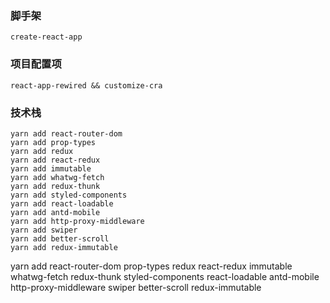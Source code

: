 ### 脚手架
    create-react-app

### 项目配置项
    react-app-rewired && customize-cra

### 技术栈
    yarn add react-router-dom
    yarn add prop-types
    yarn add redux
    yarn add react-redux
    yarn add immutable
    yarn add whatwg-fetch
    yarn add redux-thunk
    yarn add styled-components
    yarn add react-loadable
    yarn add antd-mobile
    yarn add http-proxy-middleware
    yarn add swiper
    yarn add better-scroll
    yarn add redux-immutable



yarn add react-router-dom prop-types redux react-redux immutable whatwg-fetch redux-thunk styled-components react-loadable antd-mobile http-proxy-middleware swiper better-scroll redux-immutable

